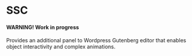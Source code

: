 # SSC

#### WARNING! Work in progress
 
Provides an additional panel to Wordpress Gutenberg editor that enables object interactivity and complex animations. 
